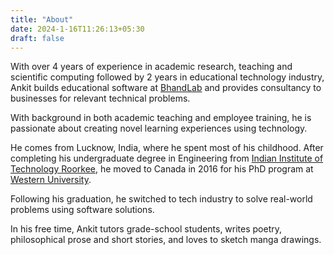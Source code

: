 ```yaml
---
title: "About"
date: 2024-1-16T11:26:13+05:30
draft: false
---
```



With over 4 years of experience in academic research, teaching and scientific computing followed by 2 years in educational technology industry, Ankit builds educational software at [BhandLab](https://github.com/BhandLab) and provides consultancy to businesses for relevant technical problems. 

With background in both academic teaching and employee training, he is passionate about creating novel learning experiences using technology.

He comes from Lucknow, India, where he spent most of his childhood. After completing his undergraduate degree in Engineering from [Indian Institute of Technology Roorkee](https://www.iitr.ac.in/), he moved to Canada in 2016 for his PhD program at [Western University](https://www.uwo.ca/). 

Following his graduation, he switched to tech industry to solve real-world problems using software solutions.

In his free time, Ankit tutors grade-school students, writes poetry, philosophical prose and short stories, and loves to sketch manga drawings.
        
        

